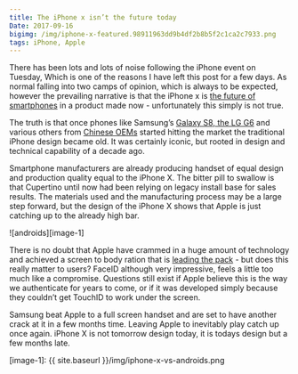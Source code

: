 ```yaml
---
title: The iPhone x isn’t the future today
Date: 2017-09-16
bigimg: /img/iphone-x-featured.98911963dd9b4df2b8b5f2c1ca2c7933.png
tags: iPhone, Apple
---
```

There has been lots and lots of noise following the iPhone event on Tuesday, Which is one of the reasons I have left this post for a few days. As normal falling into two camps of opinion, which is always to be expected, however the prevailing narrative is that the iPhone x is [the future of smartphones][1] in a product made now - unfortunately this simply is not true.

The truth is that once phones like Samsung’s [Galaxy S8, the LG G6][2] and various others from [Chinese OEMs][3] started hitting the market the traditional iPhone design became old. It was certainly iconic, but rooted in design and technical capability of a decade ago.

Smartphone manufacturers are already producing handset of equal design and production quality equal to the iPhone X. The bitter pill to swallow is that Cupertino until now had been relying on legacy install base for sales results. The materials used and the manufacturing process may be a large step forward, but the design of the iPhone X shows that Apple is just catching up to the already high bar.

![androids][image-1]

There is no doubt that Apple have crammed in a huge amount of technology and achieved a screen to body ration that is [leading the pack][4] - but does this really matter to users? FaceID although very impressive, feels a little too much like a compromise. Questions still exist if Apple believe this is the way we authenticate for years to come, or if it was developed simply because they couldn’t get TouchID to work under the screen.

Samsung beat Apple to a full screen handset and are set to have another crack at it in a few months time. Leaving Apple to inevitably play catch up once again. iPhone X is not tomorrow design today, it is todays design but a few months late.

[1]:	https://www.theverge.com/2017/9/12/16291244/new-iphone-x-photos-video-hands-on
[2]:	http://www.coolsmartphone.com/2017/06/30/a-mobile-love-story-comparing-the-galaxy-s8-and-the-lg-g6/
[3]:	https://www.androidheadlines.com/2017/09/mi-mix-2-designer-philippe-starck-talks-phone-design-bezels.html
[4]:	http://www.gsmarena.com/iphone%5C_x%5C_screen%5C_to%5C_body%5C_ratio%5C_compared-news-27264.php

[image-1]:	{{ site.baseurl }}/img/iphone-x-vs-androids.png
